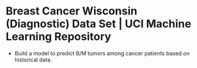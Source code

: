 # Breast Cancer Wisconsin (Diagnostic) Data Set | UCI Machine Learning Repository
 * Build a model to predict B/M tumors among cancer patients based on historical data.
